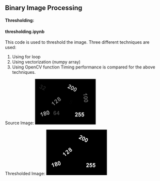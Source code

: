## Binary Image Processing

#### Thresholding:
#### **thresholding.ipynb**
This code is used to threshold the image. Three different techniques are used:
1) Using for loop
2) Using vectorization (numpy array)
3) Using OpenCV function
Timing performance is compared for the above techniques.

Source Image: 
<img src="Images/threshold.png" width="200" />


Thresholded Image:
<img src="Images/thresholdedImage.jpg" width="200" />
